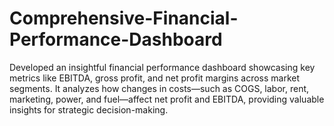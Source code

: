 # Comprehensive-Financial-Performance-Dashboard
Developed an insightful financial performance dashboard showcasing key metrics like EBITDA, gross profit, and net profit margins across market segments. It analyzes how changes in costs—such as COGS, labor, rent, marketing, power, and fuel—affect net profit and EBITDA, providing valuable insights for strategic decision-making.
